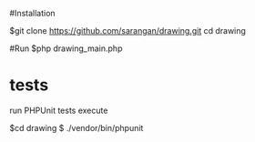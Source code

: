 #Installation

$git clone https://github.com/sarangan/drawing.git
cd drawing

#Run
$php drawing_main.php


# tests
run PHPUnit tests execute

$cd drawing
$ ./vendor/bin/phpunit
